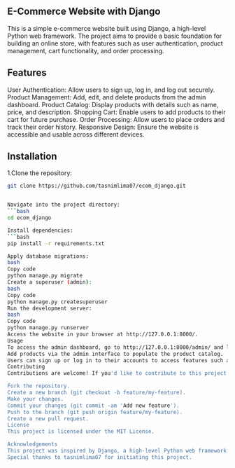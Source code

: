 ## E-Commerce Website with Django
This is a simple e-commerce website built using Django, a high-level Python web framework. The project aims to provide a basic foundation for building an online store, with features such as user authentication, product management, cart functionality, and order processing.

## Features
User Authentication: Allow users to sign up, log in, and log out securely.
Product Management: Add, edit, and delete products from the admin dashboard.
Product Catalog: Display products with details such as name, price, and description.
Shopping Cart: Enable users to add products to their cart for future purchase.
Order Processing: Allow users to place orders and track their order history.
Responsive Design: Ensure the website is accessible and usable across different devices.
## Installation
1.Clone the repository:
```bash
git clone https://github.com/tasnimlima07/ecom_django.git


Navigate into the project directory:
```bash
cd ecom_django

Install dependencies:
```bash
pip install -r requirements.txt

Apply database migrations:
bash
Copy code
python manage.py migrate
Create a superuser (admin):
bash
Copy code
python manage.py createsuperuser
Run the development server:
bash
Copy code
python manage.py runserver
Access the website in your browser at http://127.0.0.1:8000/.
Usage
To access the admin dashboard, go to http://127.0.0.1:8000/admin/ and log in with the superuser credentials created earlier.
Add products via the admin interface to populate the product catalog.
Users can sign up or log in to their accounts to access features such as adding products to the cart and placing orders.
Contributing
Contributions are welcome! If you'd like to contribute to this project, please follow these steps:

Fork the repository.
Create a new branch (git checkout -b feature/my-feature).
Make your changes.
Commit your changes (git commit -am 'Add new feature').
Push to the branch (git push origin feature/my-feature).
Create a new pull request.
License
This project is licensed under the MIT License.

Acknowledgements
This project was inspired by Django, a high-level Python web framework.
Special thanks to tasnimlima07 for initiating this project.
